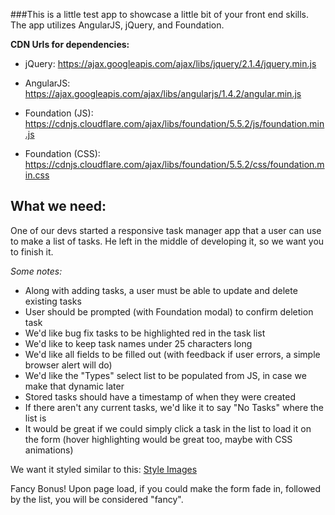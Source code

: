 ###This is a little test app to showcase a little bit of your front end skills. The app utilizes AngularJS, jQuery, and Foundation.



 **CDN Urls for dependencies:**

- jQuery: https://ajax.googleapis.com/ajax/libs/jquery/2.1.4/jquery.min.js

- AngularJS: https://ajax.googleapis.com/ajax/libs/angularjs/1.4.2/angular.min.js

- Foundation (JS): https://cdnjs.cloudflare.com/ajax/libs/foundation/5.5.2/js/foundation.min.js

- Foundation (CSS): https://cdnjs.cloudflare.com/ajax/libs/foundation/5.5.2/css/foundation.min.css


## What we need:

One of our devs started a responsive task manager app that a user can use to make a list of tasks. He left in the middle of developing it, so we want you to finish it.

*Some notes:*
- Along with adding tasks, a user must be able to update and delete existing tasks
- User should be prompted (with Foundation modal) to confirm deletion task
- We'd like bug fix tasks to be highlighted red in the task list
- We'd like to keep task names under 25 characters long
- We'd like all fields to be filled out (with feedback if user errors, a simple browser alert will do)
- We'd like the "Types" select list to be populated from JS, in case we make that dynamic later
- Stored tasks should have a timestamp of when they were created
- If there aren't any current tasks, we'd like it to say "No Tasks" where the list is
- It would be great if we could simply click a task in the list to load it on the form (hover highlighting would be great too, maybe with CSS animations)

We want it styled similar to this: [Style Images](http://imgur.com/a/heFa1)

Fancy Bonus! Upon page load, if you could make the form fade in, followed by the list, you will be considered "fancy".
